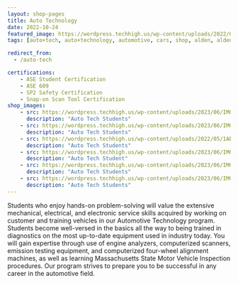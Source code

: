 ```yaml
---
layout: shop-pages
title: Auto Technology
date: 2022-10-24
featured_image: https://wordpress.techhigh.us/wp-content/uploads/2022/04/markus-spiske-1fkoklr9ZIA-unsplash-1.jpg
tags: [auto+tech, auto+technology, automotive, cars, shop, alden, alden+academy]

redirect_from:
  - /auto-tech

certifications:
    - ASE Student Certification 
    - ASE 609
    - SP2 Safety Certification
    - Snap-on Scan Tool Certification
shop_images:
    - src: https://wordpress.techhigh.us/wp-content/uploads/2023/06/IMG_8112-JPG.jpg
      description: "Auto Tech Students"
    - src: https://wordpress.techhigh.us/wp-content/uploads/2023/06/IMG_8115-JPG.jpg
      description: "Auto Tech Students"
    - src: https://wordpress.techhigh.us/wp-content/uploads/2022/05/1ABA2CDF-38E7-46D0-AB72-A789C0084B69-2-scaled.jpg
      description: "Auto Tech Students"
    - src: https://wordpress.techhigh.us/wp-content/uploads/2023/06/IMG_8108-JPG.jpg
      description: "Auto Tech Student"
    - src: https://wordpress.techhigh.us/wp-content/uploads/2023/06/IMG_4630.HEIC-1.jpg
      description: "Auto Tech Students"
    - src: https://wordpress.techhigh.us/wp-content/uploads/2023/06/IMG_9825-JPG.jpg
      description: "Auto Tech Students"
---
```

Students who enjoy hands-on problem-solving will value the extensive mechanical, electrical, and electronic service skills acquired by working on customer and training vehicles in our Automotive Technology program. Students become well-versed in the basics all the way to being trained in diagnostics on the most up-to-date equipment used in industry today. You will gain expertise through use of engine analyzers, computerized scanners, emission testing equipment, and computerized four-wheel alignment machines, as well as learning Massachusetts State Motor Vehicle Inspection procedures.  Our program strives to prepare you to be successful in any career in the automotive field.